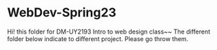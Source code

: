 # WebDev-Spring23
Hi! this folder for DM-UY2193 Intro to web design class~~
The different folder below indicate to different project. Please go throw them.
